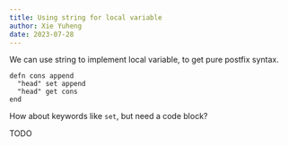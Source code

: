 ```yaml
---
title: Using string for local variable
author: Xie Yuheng
date: 2023-07-28
---
```


We can use string to implement local variable,
to get pure postfix syntax.

```inet
defn cons append
  "head" set append
  "head" get cons
end
```

How about keywords like `set`, but need a code block?

TODO
